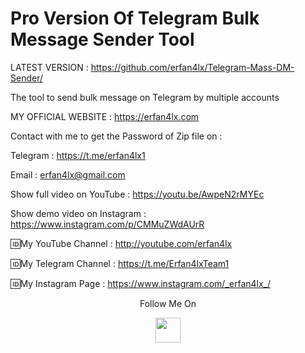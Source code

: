 # Pro Version Of Telegram Bulk Message Sender Tool
LATEST VERSION : https://github.com/erfan4lx/Telegram-Mass-DM-Sender/


The tool to send bulk message on Telegram by multiple accounts

 MY OFFICIAL WEBSITE : https://erfan4lx.com

Contact with me to get the Password of Zip file on :

 Telegram : https://t.me/erfan4lx1
 
 Email : erfan4lx@gmail.com
 
 
 Show full video on YouTube : https://youtu.be/AwpeN2rMYEc

Show demo video on Instagram : https://www.instagram.com/p/CMMuZWdAUrR

🆔My YouTube Channel : http://youtube.com/erfan4lx

🆔My Telegram Channel : https://t.me/Erfan4lxTeam1

🆔My Instagram Page : https://www.instagram.com/_erfan4lx_/

<p align="center">
  Follow Me On
</p>
<p align="center">
  <a href="https://www.youtube.com/c/erfan4lx?sub_confirmation=1">
    <img src="https://www.iconsdb.com/icons/preview/black/youtube-4-xxl.png" width="40" height="40">
  </a>
</p>
